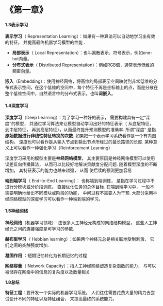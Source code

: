 # 《第一章》

#### 1.3表示学习

**表示学习**（ Representation Learning）：如果有一种算法可以自动地学习出有效的特征， 并提高最终机器学习模型的性能 .  

- **局部表示**（ Local Representation）：也叫离散表示，符号表示，例如one-hot向量。
- **分布式表示**（ Distributed Representation）：例如RGB值，通常表示低维的稠密向量。

**嵌入**（Embedding）：使用神经网络，将高维的局部表示空间映射到非常低维的分布式表示空间，在这个低维的空间中，每个特征不再是坐标轴上的点，而是分散在整个低维空间中。自然语言中的分布式表示，也叫**词嵌入**。

#### 1.4深度学习

**深度学习**（Deep Learning）：为了学习一种好的表示， 需要构建具有一定“深度”的模型， 并通过学习算法来让模型自动学习出好的特征表示（ 从底层特征， 到中层特征， 再到高层特征），从而最终提升预测模型的准确率. 所谓“深度” 是指**原始数据进行非线性特征转换的次数**. 如果把一个表示学习系统看作是一个有向图结构， 深度也可以看作是从输入节点到输出节点所经过的最长路径的长度.  某种意义上可以看作一种强化学习（Reinforcement Learning）

深度学习采用的模型主要是**神经网络模型**， 其主要原因是神经网络模型可以使用误差反向传播算法， 从而可以比较好地解决贡献度分配问题.   随着模型深度的不断增加， 其特征表示的能力也越来越强， 从而
使后续的预测更加容易  

**端到端学习**（ End-to-End Learning）： 也称端到端训练， 是指在学习过程中不进行分模块或分阶段训练， 直接优化任务的总体目标. 在端到端学习中， 一般不需要明确地给出不同模块或阶段的功能， 中间过程不需要人为干预.   大部分采用神经网络模型的深度学习可以看作一种端到端的学习。

#### 1.5神经网络

**神经网络**（机器学习领域）：由很多人工神经元构成的网络结构模型， 这些人工神经元之间的连接强度是可学习的参数.  

**赫布型学习**（ Hebbian learning）：如果两个神经元总是相关联地受到刺激， 它们之间的突触强度增加.  

**凝固作用** ：短期记忆转化为长期记忆的过程 

**网络容量**（ Network Capacity）：指人工神经网络塑造复杂函数的能力， 与可以被储存在网络中的信息的复杂度以及数量相关

**1.8总结**

**特征工程**：要开发一个实际的机器学习系统， 人们往往需要花费大量的精力去尝试设计不同的特征以及特征组合， 来提高最终的系统能力。

